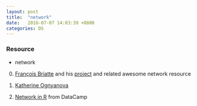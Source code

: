 ```yaml
---
layout: post
title:  "network"
date:   2016-07-07 14:03:39 +0800
categories: DS
---
```

### Resource
- network 

 0. [François Briatte](https://github.com/briatte) and his [project](https://briatte.github.io/) and related awesome network resource

 0. [Katherine Ognyanova](http://kateto.net/)
 
 0. [Network in R](https://www.datacamp.com/courses/network-analysis-in-r) from DataCamp
